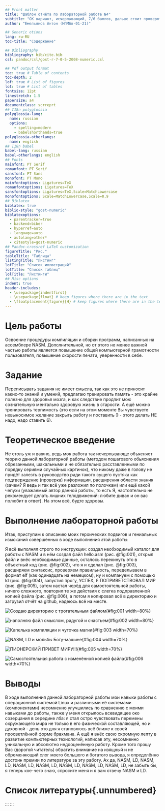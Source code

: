 ```yaml
---
## Front matter
title: "Шаблон отчёта по лабораторной работе №4"
subtitle: "OK вариант, исчерпывающий, 7/6 баллов, дальше стоит проверять."
author: "Емельянов Антон (НПМбв-01-21)"

## Generic otions
lang: ru-RU
toc-title: "Содержание"

## Bibliography
bibliography: bib/cite.bib
csl: pandoc/csl/gost-r-7-0-5-2008-numeric.csl

## Pdf output format
toc: true # Table of contents
toc-depth: 2
lof: true # List of figures
lot: true # List of tables
fontsize: 12pt
linestretch: 1.5
papersize: a4
documentclass: scrreprt
## I18n polyglossia
polyglossia-lang:
  name: russian
  options:
	- spelling=modern
	- babelshorthands=true
polyglossia-otherlangs:
  name: english
## I18n babel
babel-lang: russian
babel-otherlangs: english
## Fonts
mainfont: PT Serif
romanfont: PT Serif
sansfont: PT Sans
monofont: PT Mono
mainfontoptions: Ligatures=TeX
romanfontoptions: Ligatures=TeX
sansfontoptions: Ligatures=TeX,Scale=MatchLowercase
monofontoptions: Scale=MatchLowercase,Scale=0.9
## Biblatex
biblatex: true
biblio-style: "gost-numeric"
biblatexoptions:
  - parentracker=true
  - backend=biber
  - hyperref=auto
  - language=auto
  - autolang=other*
  - citestyle=gost-numeric
## Pandoc-crossref LaTeX customization
figureTitle: "Рис."
tableTitle: "Таблица"
listingTitle: "Листинг"
lofTitle: "Список иллюстраций"
lotTitle: "Список таблиц"
lolTitle: "Листинги"
## Misc options
indent: true
header-includes:
  - \usepackage{indentfirst}
  - \usepackage{float} # keep figures where there are in the text
  - \floatplacement{figure}{H} # keep figures where there are in the text
---
```


# Цель работы

Освоение процедуры компиляции и сборки программ, написанных на ассемблере NASM. Дополнительной, но от этого не менее важной частью работы является повышение общей компьютерной грамотности пользователя, повышение скорости печати, уверенности в себе.

# Задание

Переписывать задания не имеет смысла, так как это не приносит каких-то знаний и умений, предлагаю тренировать память - это крайне полезно для здоровья мозга, и как следствие продлит мою сознательную ментально здоровую жизнь в старости. А ещё можно тренировать терпимость (это если на этом моменте Вы чувствуете невыносимое желание закрыть работу и поставить 0 - этого делать НЕ надо, надо ставить 6).

# Теоретическое введение

Не столь уж и важно, ведь моя работа так исчерпывающе объясняет теорию данной лабораторной работы (методом пошагового обьяснения обрезанными, шакальными и не обязательно расставленными по порядку сериями случайных картинок), что никому даже в голову не придёт залезть в руководство ради такого сущего пустяка как подтверждение (проверка) информации, расширения области знания (зачем? Я ведь и так всё уже разложил по полочкам) или ещё какой чепухи (уважаемый автор данной работы, то есть Я, настоятельно не рекомендует делать лишних телодвижений: любите диван и он вас полюбит в ответ). На этом всё, будте здоровы.

# Выполнение лабораторной работы

Итак, приступим к описанию моих героических подвигов и гениальных изысканий совершённых в ходе выполнения этой работы:

Я всё выполнял строго по инструкции: создал необходимый каталог для работы с NASM и в нём создал файл hello.asm (рис. @fig:001), открыл файл и внёс необходимые данные, осталось перекинуть это в объектный код (рис. @fig:002), что я и сделал (рис. @fig:003), расширяем синтаксис, проверяем правильность, переделываем в формат elf (как одинадцать на немецком), ну и компануем с помощью ld (рис. @fig:004), запустил прогу, УСПЕХ, Я ПОПРИВЕТСТВОВАЛ МИР (рис. @fig:005), затем настал черёд для самостоятельной работы, ничего сложного, повторил те же действия с слегка подправленной копией файла (рис. @fig:006), а потом я копировал всё в директорию и загрузил отчёт на github, надеюсь всё на месте.

![Создаю директорию с трогательным файлом](image/lab04_1.png){#fig:001 width=80%}

![наполняю файл смыслом, радугой и счастьем](image/lab04_2.png){#fig:002 width=80%}

![Капелька компиляции и чуточка магии](image/lab04_3.png){#fig:003 width=70%}

![NASM, LD и мольбы Богу-машине](image/lab04_4.png){#fig:004 width=70%}

![ПИОНЕРСКИЙ ПРИВЕТ МИРУ!!!](image/lab04_5.png){#fig:005 width=70%}

![Самостоятельная работа с изменённой копией файла](image/lab04_6.png){#fig:006 width=70%}

# Выводы

В ходе выполнения данной лабораторной работы мои навыки работы с операционной системой Linux и различными её системами (компонентами) несомненно улучшились по сравнению с моими навыками  до работы, также у меня открылось всевидящее око созерцания в середине лба: я стал остро чувствовать перемены окружающего мира не только в его физической составляющей, но и духовной - день ото дня я становлюсь всё ближе к своей просветлённой форме брахмана. А ещё я внёс свою скромную лепту в развитие компьютерных технологий, написав эту, несомненно уникальную и абсолютно недооценённую работу. Кроме того прошу Вас (дорогой читатель) обратить внимание на изящный и не обременяющий слог моего большого и богатого вывода, я определённо достоин премии по литературе за эту работу. Ах да, NASM, LD, NASM, LD, NASM, LD, NASM, LD, NASM, LD, NASM, LD, NASM, LD, не забыть бы, я теперь кое-чего знаю, спросите меня и я вам отвечу NASM и LD.

# Список литературы{.unnumbered}

:::
::: 

